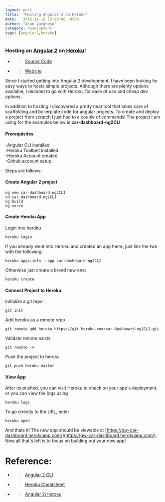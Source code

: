 ```yaml
---
layout: post
title:  "Hosting Angular 2 on Heroku"
date:   2016-11-16 12:00:00 -0500
author: "Arun Varghese"
category: development
tags: [angular2,heroku]
---
```


### Hosting an [Angular 2](https://angular.io/) on [Heroku](https://heroku.com/)!

+ > [Source Code](https://github.com/gitwrecked/car-dashboard-ng2CLI)
+ > [Website](https://gw-car-dashboard.herokuapp.com/)

Since I started getting into Angular 2 development, I have been looking for easy ways to hosts simple projects. Although there are plenty options available, I decided to go with Heroku, for ease of use and cheap dev options. 

In addition to hosting I discovered a pretty neat tool that takes care of scaffolding and boilerplate code for angular projects. To create and deploy a project from scratch I just had to a couple of commands! The project I am using for the examples below is **car-dashboard-ng2CLI**. 

#### Prerequisites  
-Angular CLI installed  
-Heroku Toolbelt installed  
-Heroku Account created  
-Github account setup  

Steps are follows:

#### Create Angular 2 project  
```
ng new car-dashboard-ng2CLI
cd car-dashboard-ng2CLI
ng build
ng serve
```

#### Create Heroku App  
Login into heroku  
```
heroku login  
```  
If you already went into Heroku and created an app there, just link the two with the following:  
```
heroku apps:info --app car-dashboard-ng2CLI 
```  
Otherwise just create a brand new one:  
```
heroku create
```

#### Connect Project to Heroku  
Initialize a git repo   
```  
git init  
```  
Add heroku as a remote repo  
```  
git remote add heroku https://git.heroku.com/car-dashboard-ng2CLI.git
```  
Validate remote exists  
```  
git remote -v  
```  
Push the project to heroku  
```  
git push heroku master
```  

#### View App  
After its pushed, you can visit Heroku to check on your app's deployment, or you can view the logs using  
```
heroku logs  
```  
To go directly to the URL, enter  
```  
heroku open  
```  

And thats it! The new app should be viewable at [https://gw-car-dashboard.herokuapp.com/](https://gw-car-dashboard.herokuapp.com/). Now all that's left is to focus on building out your new app!

# Reference:

+ >[Angular 2 CLI](https://github.com/angular/angular-cli)  
+ >[Heroku Cheatsheet](http://ruten.ca/2012/02/15/heroku-cheatsheet-useful-heroku-commands-reference/)  
+ >[Angular 2/Heroku](https://www.angularonrails.com/deploy-angular-cli-webpack-project-heroku/)  

